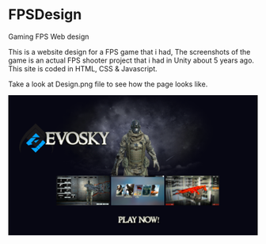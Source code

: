 # FPSDesign
Gaming FPS Web design

This is a website design for a FPS game that i had, The screenshots of the game is an actual FPS shooter project that i had in Unity about 5 years ago.
This site is coded in HTML, CSS & Javascript.

Take a look at Design.png file to see how the page looks like.

![Screenshot](https://github.com/jasnnh/FPSDesign/blob/master/design.png)
